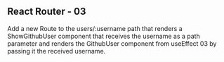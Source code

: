 ## React Router - 03

Add a new Route to the users/:username path that renders a ShowGithubUser component that receives the username as a path parameter and renders the GithubUser component from useEffect 03 by passing it the received username.